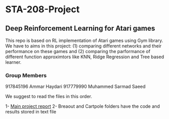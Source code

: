# STA-208-Project

## Deep Reinforcement Learning for Atari games

This repo is based on RL implementation of Atari games using Gym library. We have to aims in this project: (1) comparing different networks and their performance on these games and (2) comparing the parformance of different function approximtors like KNN, Ridge Regression and Tree based learner.

### Group Members

917845196 Ammar Haydari
917779990 Muhammed Sarmad Saeed

We suggest to read the files in this order.

1- [Main project report](link)
2- Breaout and Cartpole folders have the code and results stored in text file


